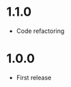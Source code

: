1.1.0
========================================
- Code refactoring

1.0.0
========================================
- First release
